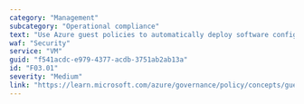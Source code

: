 ```yaml
---
category: "Management"
subcategory: "Operational compliance"
text: "Use Azure guest policies to automatically deploy software configurations through VM extensions and enforce a compliant baseline VM configuration."
waf: "Security"
service: "VM"
guid: "f541acdc-e979-4377-acdb-3751ab2ab13a"
id: "F03.01"
severity: "Medium"
link: "https://learn.microsoft.com/azure/governance/policy/concepts/guest-configuration"
---
```


